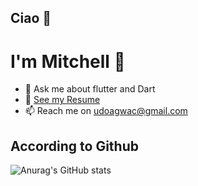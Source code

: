 ## Ciao 👋

# I'm Mitchell 🎴
*  💬 Ask me about flutter and Dart
*  📄 [See my Resume](https://docs.google.com/document/d/1nvkCjo8hFv_o3N7SxoM2S1_6tysmHPrI62MlScCOTN0/edit?usp=sharing)
*  📫 Reach me on udoagwac@gmail.com

## According to Github
![Anurag's GitHub stats](https://github-readme-stats.vercel.app/api?username=CodeTemplar99&theme=calm&show_icons=true&count_private=true)

